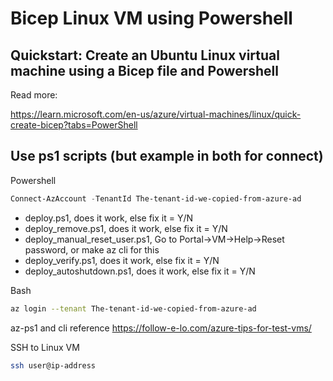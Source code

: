 # Bicep Linux VM using Powershell

## Quickstart: Create an Ubuntu Linux virtual machine using a Bicep file and Powershell

Read more:

https://learn.microsoft.com/en-us/azure/virtual-machines/linux/quick-create-bicep?tabs=PowerShell

## Use ps1 scripts (but example in both for connect)

Powershell

```ps1
Connect-AzAccount -TenantId The-tenant-id-we-copied-from-azure-ad

```
* deploy.ps1, does it work, else fix it = Y/N
* deploy_remove.ps1, does it work, else fix it = Y/N
* deploy_manual_reset_user.ps1, Go to Portal->VM->Help->Reset password, or make az cli for this
* deploy_verify.ps1, does it work, else fix it = Y/N
* deploy_autoshutdown.ps1, does it work, else fix it = Y/N

Bash

```bash
az login --tenant The-tenant-id-we-copied-from-azure-ad
```

az-ps1 and cli reference https://follow-e-lo.com/azure-tips-for-test-vms/

SSH to Linux VM

```bash
ssh user@ip-address

```



